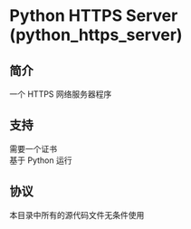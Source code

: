 # Python HTTPS Server (python_https_server)
## 简介
一个 HTTPS 网络服务器程序
## 支持
需要一个证书  
基于 Python 运行
## 协议
本目录中所有的源代码文件无条件使用
